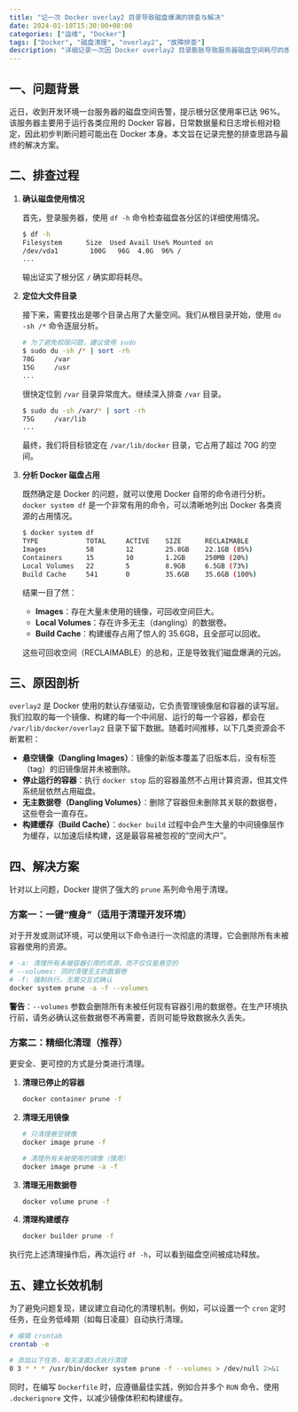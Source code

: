 ```yaml
---
title: "记一次 Docker overlay2 目录导致磁盘爆满的排查与解决"
date: 2024-01-10T15:30:00+08:00
categories: ["运维", "Docker"]
tags: ["Docker", "磁盘清理", "overlay2", "故障排查"]
description: "详细记录一次因 Docker overlay2 目录膨胀导致服务器磁盘空间耗尽的故障排查过程，并提供一套行之有效的清理方案与最佳实践。"
---
```


## 一、问题背景

近日，收到开发环境一台服务器的磁盘空间告警，提示根分区使用率已达 96%。该服务器主要用于运行各类应用的 Docker 容器，日常数据量和日志增长相对稳定，因此初步判断问题可能出在 Docker 本身。本文旨在记录完整的排查思路与最终的解决方案。

## 二、排查过程

1.  **确认磁盘使用情况**

    首先，登录服务器，使用 `df -h` 命令检查磁盘各分区的详细使用情况。

    ```bash
    $ df -h
    Filesystem      Size  Used Avail Use% Mounted on
    /dev/vda1        100G   96G  4.0G  96% /
    ...
    ```

    输出证实了根分区 `/` 确实即将耗尽。

2.  **定位大文件目录**

    接下来，需要找出是哪个目录占用了大量空间。我们从根目录开始，使用 `du -sh /*` 命令逐层分析。

    ```bash
    # 为了避免权限问题，建议使用 sudo
    $ sudo du -sh /* | sort -rh
    78G     /var
    15G     /usr
    ...
    ```
    很快定位到 `/var` 目录异常庞大。继续深入排查 `/var` 目录。

    ```bash
    $ sudo du -sh /var/* | sort -rh
    75G     /var/lib
    ...
    ```

    最终，我们将目标锁定在 `/var/lib/docker` 目录，它占用了超过 70G 的空间。

3.  **分析 Docker 磁盘占用**

    既然确定是 Docker 的问题，就可以使用 Docker 自带的命令进行分析。`docker system df` 是一个非常有用的命令，可以清晰地列出 Docker 各类资源的占用情况。

    ```bash
    $ docker system df
    TYPE            TOTAL     ACTIVE    SIZE      RECLAIMABLE
    Images          58        12        25.8GB    22.1GB (85%)
    Containers      15        10        1.2GB     250MB (20%)
    Local Volumes   22        5         8.9GB     6.5GB (73%)
    Build Cache     541       0         35.6GB    35.6GB (100%)
    ```

    结果一目了然：
    - **Images**：存在大量未使用的镜像，可回收空间巨大。
    - **Local Volumes**：存在许多无主（dangling）的数据卷。
    - **Build Cache**：构建缓存占用了惊人的 35.6GB，且全部可以回收。

    这些可回收空间（RECLAIMABLE）的总和，正是导致我们磁盘爆满的元凶。

## 三、原因剖析

`overlay2` 是 Docker 使用的默认存储驱动，它负责管理镜像层和容器的读写层。我们拉取的每一个镜像、构建的每一个中间层、运行的每一个容器，都会在 `/var/lib/docker/overlay2` 目录下留下数据。随着时间推移，以下几类资源会不断累积：
- **悬空镜像（Dangling Images）**：镜像的新版本覆盖了旧版本后，没有标签（tag）的旧镜像层并未被删除。
- **停止运行的容器**：执行 `docker stop` 后的容器虽然不占用计算资源，但其文件系统层依然占用磁盘。
- **无主数据卷（Dangling Volumes）**：删除了容器但未删除其关联的数据卷，这些卷会一直存在。
- **构建缓存（Build Cache）**：`docker build` 过程中会产生大量的中间镜像层作为缓存，以加速后续构建，这是最容易被忽视的“空间大户”。

## 四、解决方案

针对以上问题，Docker 提供了强大的 `prune` 系列命令用于清理。

### 方案一：一键“瘦身”（适用于清理开发环境）

对于开发或测试环境，可以使用以下命令进行一次彻底的清理，它会删除所有未被容器使用的资源。

```bash
# -a: 清理所有未被容器引用的资源，而不仅仅是悬空的
# --volumes: 同时清理无主的数据卷
# -f: 强制执行，无需交互式确认
docker system prune -a -f --volumes
```

**警告**：`--volumes` 参数会删除所有未被任何现有容器引用的数据卷。在生产环境执行前，请务必确认这些数据卷不再需要，否则可能导致数据永久丢失。

### 方案二：精细化清理（推荐）

更安全、更可控的方式是分类进行清理。

1.  **清理已停止的容器**
    ```bash
    docker container prune -f
    ```

2.  **清理无用镜像**
    ```bash
    # 只清理悬空镜像
    docker image prune -f
    
    # 清理所有未被使用的镜像（慎用）
    docker image prune -a -f
    ```

3.  **清理无用数据卷**
    ```bash
    docker volume prune -f
    ```

4.  **清理构建缓存**
    ```bash
    docker builder prune -f
    ```

执行完上述清理操作后，再次运行 `df -h`，可以看到磁盘空间被成功释放。

## 五、建立长效机制

为了避免问题复现，建议建立自动化的清理机制。例如，可以设置一个 `cron` 定时任务，在业务低峰期（如每日凌晨）自动执行清理。

```bash
# 编辑 crontab
crontab -e

# 添加以下任务，每天凌晨3点执行清理
0 3 * * * /usr/bin/docker system prune -f --volumes > /dev/null 2>&1
```

同时，在编写 `Dockerfile` 时，应遵循最佳实践，例如合并多个 `RUN` 命令、使用 `.dockerignore` 文件，以减少镜像体积和构建缓存。
